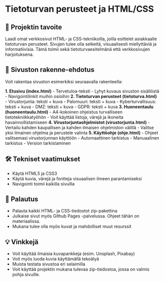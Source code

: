# Tietoturvan perusteet ja HTML/CSS

## 🎯 Projektin tavoite

Laadi omat verkkosivut HTML- ja CSS-tekniikoilla, joilla esittelet asiakkaalle tietoturvan perusteet. Sivujen tulee olla selkeitä, visuaalisesti miellyttäviä ja informatiivisia. Tämä toimii sekä tietoturvaesitelmänä että verkkosivujen harjoituksena.

## 🧩 Sivuston rakenne-ehdotus

Voit rakentaa sivuston esimerkiksi seuraavalla rakenteella:

**1. Etusivu (index.html)**
    - Tervetuloa-teksti
    - Lyhyt kuvaus sivuston sisällöstä
    - Navigointilinkit muihin osioihin
**2. Tietoturvan perusteet (tietoturva.html)**
    - Virustorjunta: teksti + kuva
    - Palomuuri: teksti + kuva
    - Kyberturvallisuus: teksti + kuva
    - DMZ: teksti + kuva
    - GDPR: teksti + kuva
**3. Huoneentaulu (huoneentaulu.html)**
    - A4-kokoinen ohjeistus turvalliseen tietotekniikkatyöhön
    - Voit käyttää listoja, värejä ja ikoneita havainnollistamiseen
**4. Virustorjuntaohjelmistot (virustorjunta.html)**
    - Vertailu kahden kaupallisen ja kahden ilmaisen ohjelmiston välillä
    - Valitse yksi ilmainen ohjelma ja perustele valinta
**5. Käyttöohje (ohje.html)**
    - Ohjeet valitsemasi virustorjunnan käyttöön
    - Automaattinen tarkistus
    - Manuaalinen tarkistus
    - Version tarkistaminen

## 🛠️ Tekniset vaatimukset

- Käytä HTML5 ja CSS3
- Käytä kuvia, värejä ja fontteja visuaalisen ilmeen parantamiseksi
- Navigointi toimii kaikilla sivuilla

## 📁 Palautus

- Palauta kaikki HTML- ja CSS-tiedostot zip-pakettina
- Julkaise sivut myös Github Pages -palvelussa. Ohjeet tähän on materiaalissa.
- Mukana tulee olla myös kuvat ja mahdolliset muut resurssit

## 💡 Vinkkejä

- Voit käyttää ilmaisia kuvapankkeja (esim. Unsplash, Pixabay)
- Voit myös luoda kuvia käyttämällä tekoälyä
- Muista testata sivustoa eri selaimilla
- Voit käyttää projektin mukana tulevaa zip-tiedostoa, jossa on valmis pohja sivuille.
